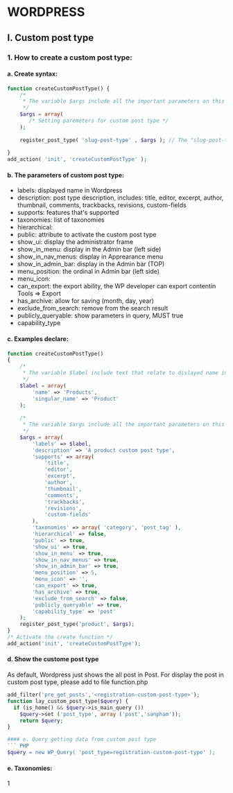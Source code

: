 # WORDPRESS

## I. Custom post type
### 1. How to create a custom post type:
#### a. Create syntax:
``` PHP
function createCustomPostType() {
    /*
     * The variable $args include all the important parameters on this custom post type
     */
    $args = array(
       /* Setting paremeters for custom post type */
    );
 
    register_post_type( 'slug-post-type' , $args ); // The "slug-post-type" is very important, you can rename is as you want and note that not include space
 
}
add_action( 'init', 'createCustomPostType' );
```
#### b. The parameters of custom post type:
* labels: displayed name in Wordpress
* description: post type description, includes: title, editor, excerpt, author, thumbnail, comments, trackbacks, revisions, custom-fields
* supports: features that's supported
* taxonomies: list of taxonomies 
* hierarchical: 
* public: attribute to activate the custom post type
* show_ui: display the administrator frame
* show_in_menu: display in the Admin bar (left side)
* show_in_nav_menus: display in Apprearance menu
* show_in_admin_bar: display in the Admin bar (TOP)
* menu_position: the ordinal in Admin bar (left side)
* menu_icon: 
* can_export: the export ability, the WP developer can export contentin Tools ⇒ Export
* has_archive: allow for saving (month, day, year)
* exclude_from_search: remove from the search result
* publicly_queryable: show parameters in query, MUST true
* capability_type

#### c. Examples declare:
``` PHP
function createCustomPostType()
{
    /*
     * The variable $label include text that relate to dislayed name in Post type
     */
    $label = array(
        'name' => 'Products',
        'singular_name' => 'Product'
    );
 
    /*
     * The variable $args include all the important parameters on this custom post type
     */
    $args = array(
        'labels' => $label, 
        'description' => 'A product custom post type',
        'supports' => array(
            'title',
            'editor',
            'excerpt',
            'author',
            'thumbnail',
            'comments',
            'trackbacks',
            'revisions',
            'custom-fields'
        ), 
        'taxonomies' => array( 'category', 'post_tag' ),
        'hierarchical' => false,
        'public' => true,
        'show_ui' => true,
        'show_in_menu' => true,
        'show_in_nav_menus' => true,
        'show_in_admin_bar' => true,
        'menu_position' => 5,
        'menu_icon' => '',
        'can_export' => true,
        'has_archive' => true,
        'exclude_from_search' => false,
        'publicly_queryable' => true,
        'capability_type' => 'post'
    );
    register_post_type('product', $args); 
}
/* Activate the create function */
add_action('init', 'createCustomPostType');
```

#### d. Show the custome post type
As default, Wordpress just shows the all post in Post. For display the post in custom post type, please add to file function.php
``` PHP
add_filter('pre_get_posts','<registration-custom-post-type>');
function lay_custom_post_type($query) {
  if (is_home() && $query->is_main_query ())
    $query->set ('post_type', array ('post','sanpham'));
    return $query;
}

#### e. Query getting data from custom post type
``` PHP
$query = new WP_Query( 'post_type=registration-custom-post-type' );
```

#### e. Taxonomies:
1

